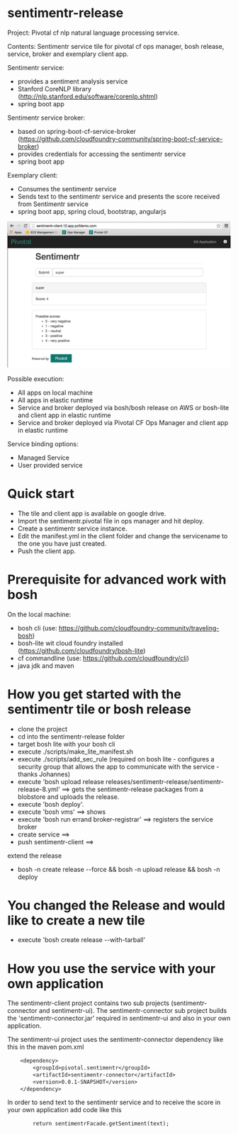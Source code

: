 # sentimentr-release
Project: Pivotal cf nlp natural language processing service.

Contents: Sentimentr service tile for pivotal cf ops manager, bosh release, service, broker and exemplary client app. 
 
Sentimentr service: 
- provides a sentiment analysis service
- Stanford CoreNLP library (http://nlp.stanford.edu/software/corenlp.shtml)
- spring boot app

Sentimentr service broker:
- based on spring-boot-cf-service-broker (https://github.com/cloudfoundry-community/spring-boot-cf-service-broker)
- provides credentials for accessing the sentimentr service
- spring boot app

Exemplary client:
- Consumes the sentimentr service
- Sends text to the sentimentr service and presents the score received from Sentimentr service
- spring boot app, spring cloud, bootstrap, angularjs

![Alt text](/docs/sentimentr-client.png?raw=true "sentimentr-client")

Possible execution:
- All apps on local machine
- All apps in elastic runtime
- Service and broker deployed via bosh/bosh release on AWS or bosh-lite and client app in elastic runtime 
- Service and broker deployed via Pivotal CF Ops Manager and client app in elastic runtime 

Service binding options:
- Managed Service
- User provided service 

# Quick start

- The tile and client app is available on google drive.
 - Import the sentimentr.pivotal file in ops manager and hit deploy.
 - Create a sentimentr service instance.
 - Edit the manifest.yml in the client folder and change the servicename to the one you have just created.
 - Push the client app.

# Prerequisite for advanced work with bosh
On the local machine:
- bosh cli (use: https://github.com/cloudfoundry-community/traveling-bosh)
- bosh-lite wit cloud foundry installed (https://github.com/cloudfoundry/bosh-lite)
- cf commandline (use: https://github.com/cloudfoundry/cli)
- java jdk and maven

# How you get started with the sentimentr tile or bosh release
- clone the project
- cd into the sentimentr-release folder
- target bosh lite with your bosh cli
- execute ./scripts/make_lite_manifest.sh
- execute ./scripts/add_sec_rule (required on bosh lite - configures a security group that allows the app to communicate with the service - thanks Johannes)
- execute 'bosh upload release releases/sentimentr-release/sentimentr-release-8.yml' ==> gets the sentimentr-release packages from a blobstore and uploads the release.
- execute 'bosh deploy'.
- execute 'bosh vms' ==> shows
- execute 'bosh run errand broker-registrar' ==> registers the service broker
- create service ==> 
- push sentimentr-client ==> 

extend the release
- bosh -n create release --force && bosh -n upload release && bosh -n deploy

# You changed the Release and would like to create a new tile
- execute 'bosh create release --with-tarball'

# How you use the service with your own application

The sentimentr-client project contains two sub projects (sentimentr-connector and sentimentr-ui). The sentimentr-connector sub project builds the 'sentimentr-connector.jar' required in sentimentr-ui and also in your own application.

The sentimentr-ui project uses the sentimentr-connector dependency like this in the maven pom.xml

		<dependency>
			<groupId>pivotal.sentimentr</groupId>
			<artifactId>sentimentr-connector</artifactId>
			<version>0.0.1-SNAPSHOT</version>
		</dependency>

In order to send text to the sentimentr service and to receive the score in your own application add code like this

			return sentimentrFacade.getSentiment(text);
